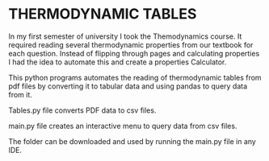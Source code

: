 # THERMODYNAMIC TABLES

In my first semester of university I took the Themodynamics course. It required reading several thermodynamic properties from our textbook for each question. Instead of flipping through pages and calculating properties I had the idea to automate this and create a properties Calculator.

This python programs automates the reading of thermodynamic tables from pdf files by converting it to tabular data and using pandas to query data from it.

Tables.py file converts PDF data to csv files.

main.py file creates an interactive menu to query data from csv files.

The folder can be downloaded and used by running the main.py file in any IDE. 
